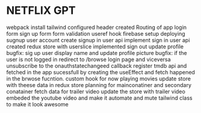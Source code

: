 
# NETFLIX GPT
webpack install
tailwind configured
header created
Routing of app
login form
sign up form
form validation
useref hook
firebase setup
deploying sugnup user account
create signup in user api
implement sign in user api
created redux store with userslice
implemented sign out
update profile
bugfix: sig up user display name and update profile picture
bugfix: if the user is not logged in redirect to /browse  login page and viceversa 
unsubscribe to the onauthstatechangeed callback
register tmdb api and fetched in the app sucessfull by creating the useEffect and fetch happened in the brwose fucntion.
custom hook for now playing movies
update store with theese data in redux store
planning for mainconatiner and secondary conatainer
fetch data for trailer video
update the store with trailer video
embeded the youtube video and make it automate and mute
tailwind class to make it look awesome
#